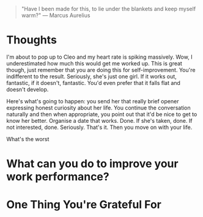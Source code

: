 
> \"Have I been made for this, to lie under the blankets and keep myself warm?\" — Marcus Aurelius

# Thoughts
I'm about to pop up to Cleo and my heart rate is spiking massively. Wow, I underestimated how much this would get me worked up. This is great though, just remember that you are doing this for self-improvement. You're indifferent to the result. Seriously, she's just one girl. If it works out, fantastic, if it doesn't, fantastic. You'd even prefer that it falls flat and doesn't develop.

Here's what's going to happen: you send her that really brief opener expressing honest curiosity about her life. You continue the conversation naturally and then when appropriate, you point out that it'd be nice to get to know her better. Organise a date that works. Done. If she's taken, done. If not interested, done. Seriously. That's it. Then you move on with your life.

What's the worst 

# What can you do to improve your work performance?

# One Thing You're Grateful For

